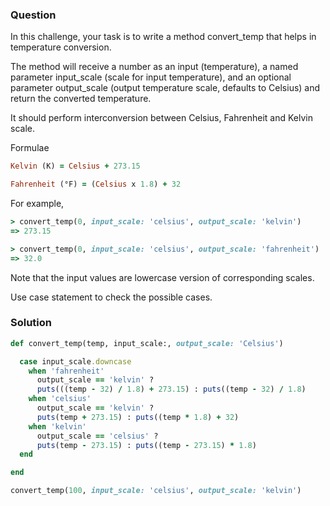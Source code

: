 ### Question

In this challenge, your task is to write a method convert_temp that helps in temperature conversion. 

The method will receive a number as an input (temperature), a named parameter input_scale (scale for input temperature), and an optional parameter output_scale (output temperature scale, defaults to Celsius) and return the converted temperature. 

It should perform interconversion between Celsius, Fahrenheit and Kelvin scale.

Formulae

```ruby
Kelvin (K) = Celsius + 273.15

Fahrenheit (°F) = (Celsius x 1.8) + 32
```

For example,

```ruby
> convert_temp(0, input_scale: 'celsius', output_scale: 'kelvin')
=> 273.15 

> convert_temp(0, input_scale: 'celsius', output_scale: 'fahrenheit')
=> 32.0
```
Note that the input values are lowercase version of corresponding scales.

Use case statement to check the possible cases.


### Solution
```ruby
def convert_temp(temp, input_scale:, output_scale: 'Celsius')

  case input_scale.downcase
    when 'fahrenheit'
      output_scale == 'kelvin' ? 
      puts(((temp - 32) / 1.8) + 273.15) : puts((temp - 32) / 1.8)
    when 'celsius'
      output_scale == 'kelvin' ? 
      puts(temp + 273.15) : puts((temp * 1.8) + 32)
    when 'kelvin'
      output_scale == 'celsius' ? 
      puts(temp - 273.15) : puts((temp - 273.15) * 1.8)
  end

end

convert_temp(100, input_scale: 'celsius', output_scale: 'kelvin')

```
